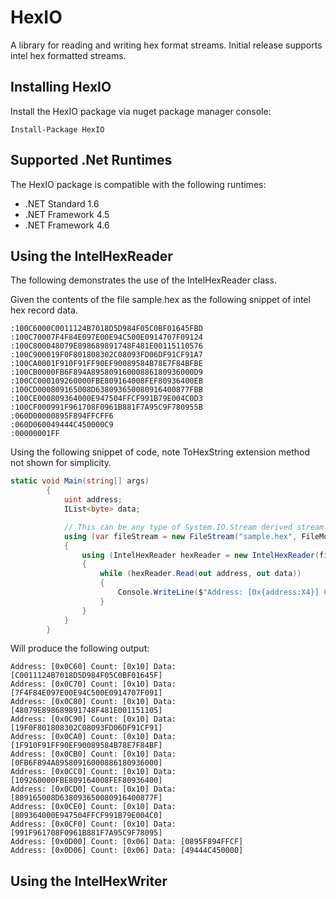 # HexIO

A library for reading and writing hex format streams. Initial release supports intel hex formatted streams.

## Installing HexIO

Install the HexIO package via nuget package manager console:

```
Install-Package HexIO
```

## Supported .Net Runtimes

The HexIO package is compatible with the following runtimes:

* .NET Standard 1.6
* .NET Framework 4.5
* .NET Framework 4.6

## Using the IntelHexReader

The following demonstrates the use of the IntelHexReader class. 

Given the contents of the file sample.hex as the following snippet of intel hex record data.

```
:100C6000C0011124B7018D5D984F05C0BF01645FBD
:100C70007F4F84E097E00E94C500E0914707F09124
:100C800048079E898689891748F481E00115110576
:100C900019F0F801808302C08093FD06DF91CF91A7
:100CA0001F910F91FF90EF90089584B78E7F84BFBE
:100CB0000FB6F894A89580916000886180936000D9
:100CC000109260000FBE809164008FEF80936400EB
:100CD000809165008D638093650080916400877FBB
:100CE000809364000E947504FFCF991B79E004C0D3
:100CF000991F961708F0961B881F7A95C9F780955B
:060D00000895F894FFCFF6
:060D060049444C450000C9
:00000001FF
```

Using the following snippet of code, note ToHexString extension method not shown for simplicity.

```csharp
static void Main(string[] args)
        {
            uint address;
            IList<byte> data;

            // This can be any type of System.IO.Stream derived stream
            using (var fileStream = new FileStream("sample.hex", FileMode.Open))
            {
                using (IntelHexReader hexReader = new IntelHexReader(fileStream))
                {
                    while (hexReader.Read(out address, out data))
                    {
                        Console.WriteLine($"Address: [0x{address:X4}] Count: [0x{data.Count:X2}] Data: [{data.ToHexString()}]");
                    }
                }
            }
        }
```

Will produce the following output:

```
Address: [0x0C60] Count: [0x10] Data: [C0011124B7018D5D984F05C0BF01645F]
Address: [0x0C70] Count: [0x10] Data: [7F4F84E097E00E94C500E0914707F091]
Address: [0x0C80] Count: [0x10] Data: [48079E898689891748F481E001151105]
Address: [0x0C90] Count: [0x10] Data: [19F0F801808302C08093FD06DF91CF91]
Address: [0x0CA0] Count: [0x10] Data: [1F910F91FF90EF90089584B78E7F84BF]
Address: [0x0CB0] Count: [0x10] Data: [0FB6F894A89580916000886180936000]
Address: [0x0CC0] Count: [0x10] Data: [109260000FBE809164008FEF80936400]
Address: [0x0CD0] Count: [0x10] Data: [809165008D638093650080916400877F]
Address: [0x0CE0] Count: [0x10] Data: [809364000E947504FFCF991B79E004C0]
Address: [0x0CF0] Count: [0x10] Data: [991F961708F0961B881F7A95C9F78095]
Address: [0x0D00] Count: [0x06] Data: [0895F894FFCF]
Address: [0x0D06] Count: [0x06] Data: [49444C450000]
```

## Using the IntelHexWriter
